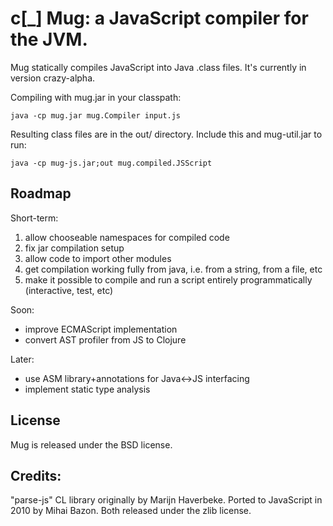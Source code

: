 c[_] Mug: a JavaScript compiler for the JVM.
============================================

Mug statically compiles JavaScript into Java .class files.
It's currently in version crazy-alpha.

Compiling with mug.jar in your classpath:

	java -cp mug.jar mug.Compiler input.js
	
Resulting class files are in the out/ directory. Include this
and mug-util.jar to run:

    java -cp mug-js.jar;out mug.compiled.JSScript

Roadmap
-------

Short-term:
1. allow chooseable namespaces for compiled code
2. fix jar compilation setup
3. allow code to import other modules
4. get compilation working fully from java, i.e. from a string, from a file, etc
5. make it possible to compile and run a script entirely programmatically (interactive, test, etc)

Soon:
* improve ECMAScript implementation
* convert AST profiler from JS to Clojure

Later:
* use ASM library+annotations for Java<->JS interfacing
* implement static type analysis

License
-------
Mug is released under the BSD license.

Credits:
--------

"parse-js" CL library originally by Marijn Haverbeke.
Ported to JavaScript in 2010 by Mihai Bazon.
Both released under the zlib license.